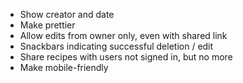 - Show creator and date
- Make prettier
- Allow edits from owner only, even with shared link
- Snackbars indicating successful deletion / edit
- Share recipes with users not signed in, but no more
- Make mobile-friendly

